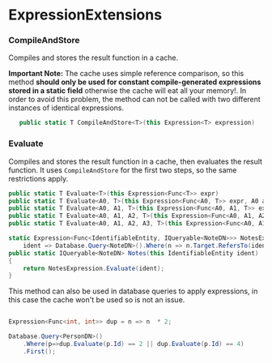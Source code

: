 # ExpressionExtensions

### CompileAndStore

Compiles and stores the result function in a cache. 

**Important Note:** The cache uses simple reference comparison, so this method **should only be used for constant compile-generated expressions stored in a static field** otherwise the cache will eat all your memory!. In order to avoid this problem, the method can not be called with two different instances of identical expressions. 

```C#
   public static T CompileAndStore<T>(this Expression<T> expression)
```

### Evaluate

Compiles and stores the result function in a cache, then evaluates the result function. It uses `CompileAndStore` for the first two steps, so the same restrictions apply.


```C#
public static T Evaluate<T>(this Expression<Func<T>> expr)
public static T Evaluate<A0, T>(this Expression<Func<A0, T>> expr, A0 a0)
public static T Evaluate<A0, A1, T>(this Expression<Func<A0, A1, T>> expr, A0 a0, A1 a1)
public static T Evaluate<A0, A1, A2, T>(this Expression<Func<A0, A1, A2, T>> expr, A0 a0, A1 a1, A2 a2)
public static T Evaluate<A0, A1, A2, A3, T>(this Expression<Func<A0, A1, A2, A3, T>> expr, A0 a0, A1 a1, A2 a2, A3 a3)
```

```C#
static Expression<Func<IdentifiableEntity, IQueryable<NoteDN>>> NotesExpression =
    ident => Database.Query<NoteDN>().Where(n => n.Target.RefersTo(ident));
public static IQueryable<NoteDN> Notes(this IdentifiableEntity ident)
{
    return NotesExpression.Evaluate(ident);
}
```

This method can also be used in database queries to apply expressions, in this case the cache won't be used so is not an issue. 

```C#

Expression<Func<int, int>> dup = n => n  * 2; 

Database.Query<PersonDN>()
    .Where(p=>dup.Evaluate(p.Id) == 2 || dup.Evaluate(p.Id) == 4)
    .First();
```





